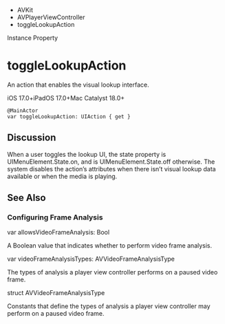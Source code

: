 

- AVKit
- AVPlayerViewController
-  toggleLookupAction 

Instance Property

# toggleLookupAction

An action that enables the visual lookup interface.

iOS 17.0+iPadOS 17.0+Mac Catalyst 18.0+

``` source
@MainActor
var toggleLookupAction: UIAction { get }
```

## Discussion

When a user toggles the lookup UI, the state property is UIMenuElement.State.on, and is UIMenuElement.State.off otherwise. The system disables the action’s attributes when there isn’t visual lookup data available or when the media is playing.

## See Also

### Configuring Frame Analysis

var allowsVideoFrameAnalysis: Bool

A Boolean value that indicates whether to perform video frame analysis.

var videoFrameAnalysisTypes: AVVideoFrameAnalysisType

The types of analysis a player view controller performs on a paused video frame.

struct AVVideoFrameAnalysisType

Constants that define the types of analysis a player view controller may perform on a paused video frame.

